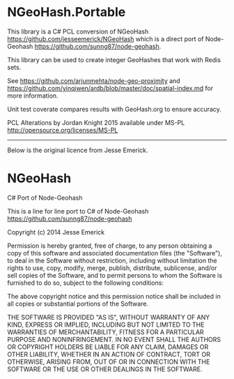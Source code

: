NGeoHash.Portable
=================


This library is a C# PCL conversion of NGeoHash https://github.com/jesseemerick/NGeoHash which is a direct port of Node-Geohash https://github.com/sunng87/node-geohash.

This library can be used to create integer GeoHashes that work with Redis sets. 

See https://github.com/arjunmehta/node-geo-proximity and https://github.com/yinqiwen/ardb/blob/master/doc/spatial-index.md for more information. 


Unit test coverate compares results with GeoHash.org to ensure accuracy. 

PCL Alterations by Jordan Knight 2015 available under MS-PL http://opensource.org/licenses/MS-PL



--------

Below is the original licence from Jesse Emerick. 

NGeoHash
========

C# Port of Node-Geohash 

This is a line for line port to C# of Node-Geohash https://github.com/sunng87/node-geohash


Copyright (c) 2014 Jesse Emerick

Permission is hereby granted, free of charge, to any person obtaining a copy
of this software and associated documentation files (the "Software"), to deal
in the Software without restriction, including without limitation the rights
to use, copy, modify, merge, publish, distribute, sublicense, and/or sell
copies of the Software, and to permit persons to whom the Software is
furnished to do so, subject to the following conditions:

The above copyright notice and this permission notice shall be included in
all copies or substantial portions of the Software.

THE SOFTWARE IS PROVIDED "AS IS", WITHOUT WARRANTY OF ANY KIND, EXPRESS OR
IMPLIED, INCLUDING BUT NOT LIMITED TO THE WARRANTIES OF MERCHANTABILITY,
FITNESS FOR A PARTICULAR PURPOSE AND NONINFRINGEMENT. IN NO EVENT SHALL THE
AUTHORS OR COPYRIGHT HOLDERS BE LIABLE FOR ANY CLAIM, DAMAGES OR OTHER
LIABILITY, WHETHER IN AN ACTION OF CONTRACT, TORT OR OTHERWISE, ARISING FROM,
OUT OF OR IN CONNECTION WITH THE SOFTWARE OR THE USE OR OTHER DEALINGS IN
THE SOFTWARE.

